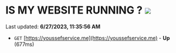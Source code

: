 # IS MY WEBSITE RUNNING ? [![](https://img.shields.io/static/v1?label=Sponsor&message=%E2%9D%A4&logo=GitHub&color=%23fe8e86)](https://github.com/sponsors/<username>)

Last updated: **6/27/2023, 11:35:56 AM**

- `GET` [https://youssefservice.me](https://youssefservice.me) - **Up** (677ms)
